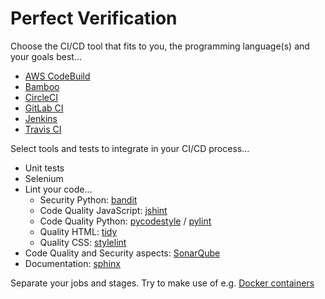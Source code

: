 # Perfect Verification

Choose the CI/CD tool that fits to you, the programming language(s) and your goals best...

- [AWS CodeBuild](https://aws.amazon.com/de/codebuild/)
- [Bamboo](https://de.atlassian.com/software/bamboo)
- [CircleCI](https://circleci.com/)
- [GitLab CI](https://about.gitlab.com/features/gitlab-ci-cd/)
- [Jenkins](https://jenkins.io/)
- [Travis CI](https://travis-ci.org/)

Select tools and tests to integrate in your CI/CD process...

- Unit tests
- Selenium
- Lint your code...
  - Security Python: [bandit](https://pypi.org/project/bandit/)
  - Code Quality JavaScript: [jshint](http://jshint.com/install/)
  - Code Quality Python: [pycodestyle](https://pypi.org/project/pycodestyle/) / [pylint](https://www.pylint.org/)
  - Quality HTML: [tidy](http://www.html-tidy.org/)
  - Quality CSS: [stylelint](https://www.npmjs.com/package/stylelint)
- Code Quality and Security aspects: [SonarQube](https://www.sonarqube.org/)
- Documentation: [sphinx](http://www.sphinx-doc.org/en/master/)

Separate your jobs and stages. Try to make use of e.g. [Docker containers](https://www.docker.com/)
